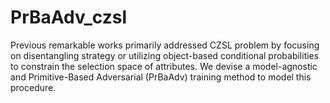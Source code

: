 # PrBaAdv_czsl
Previous remarkable works primarily addressed CZSL problem by focusing on disentangling strategy or utilizing object-based conditional probabilities to constrain the selection space of attributes.  We devise a model-agnostic and Primitive-Based Adversarial (PrBaAdv) training method to model this procedure.
